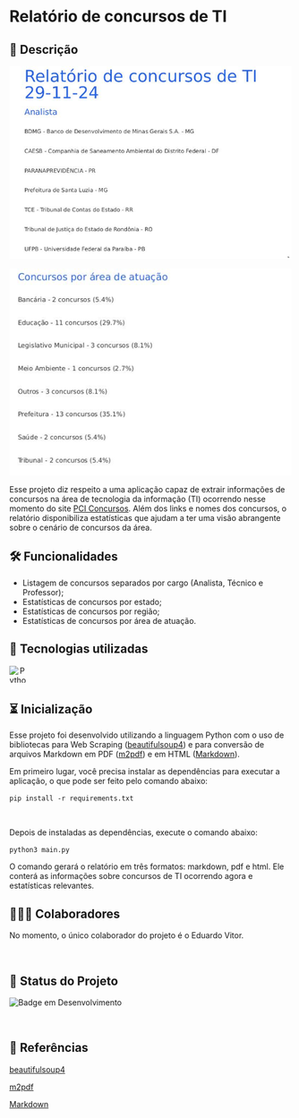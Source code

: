 
# Relatório de concursos de TI


## 📖 Descrição

![Print 1 - Relatório](img/print1-relatorio.jpg)

![Print 2 - Relatório](img/print2-relatorio.jpg)


Esse projeto diz respeito a uma aplicação capaz de extrair informações de concursos na área de tecnologia da informação (TI) ocorrendo nesse momento do site [PCI Concursos](https://www.pciconcursos.com.br/). Além dos links e nomes dos concursos, o relatório disponibiliza estatísticas que ajudam a ter uma visão abrangente sobre o cenário de concursos da área.

## 🛠️ Funcionalidades

- Listagem de concursos separados por cargo (Analista, Técnico e Professor);
- Estatísticas de concursos por estado;
- Estatísticas de concursos por região;
- Estatísticas de concursos por área de atuação.


## 📡 Tecnologias utilizadas

<div align="center"> 
<img align="left" alt="Python" height="30" width="30" src="https://cdn.jsdelivr.net/gh/devicons/devicon/icons/python/python-original.svg">
  
</div>
<br/><br/>

## ⏳ Inicialização

Esse projeto foi desenvolvido utilizando a linguagem Python com o uso de bibliotecas para Web Scraping ([beautifulsoup4](https://pypi.org/project/beautifulsoup4/)) e para conversão de arquivos Markdown em PDF ([m2pdf](https://pypi.org/project/md2pdf/)) e em HTML ([Markdown](https://pypi.org/project/Markdown/)).

Em primeiro lugar, você precisa instalar as dependências para executar a aplicação, o que pode ser feito pelo comando abaixo:
<br>


```shell
pip install -r requirements.txt
```

<br>

Depois de instaladas as dependências, execute o comando abaixo:

```shell
python3 main.py
```

O comando gerará o relatório em três formatos: markdown, pdf e html. Ele conterá as informações sobre concursos de TI ocorrendo agora e estatísticas relevantes.


## 🤵🤵‍♀️ Colaboradores

No momento, o único colaborador do projeto é o Eduardo Vitor.

<br/>

## 🔎 Status do Projeto

![Badge em Desenvolvimento](https://img.shields.io/badge/Status-Em%20Desenvolvimento-green)

<br/>

## 📑 Referências

[beautifulsoup4](https://pypi.org/project/beautifulsoup4/)

[m2pdf](https://pypi.org/project/md2pdf/)

[Markdown](https://pypi.org/project/Markdown/)




